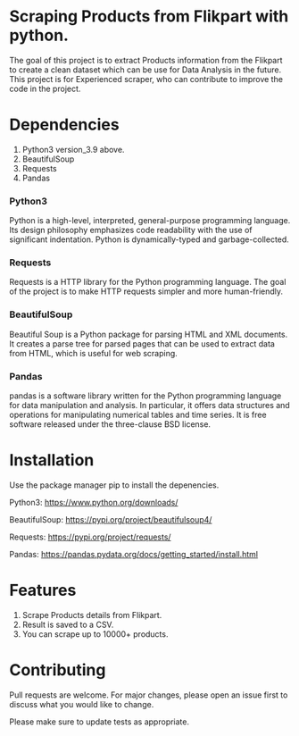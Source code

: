 
# Scraping Products from Flikpart with python.
The goal of this project is to extract Products information from the Flikpart to create a clean dataset which can be use for Data Analysis in the future. 
This project is for Experienced scraper, who can contribute to improve the code in the project.




# Dependencies

1. Python3 version_3.9 above.
2. BeautifulSoup
3. Requests
4. Pandas
### Python3
Python is a high-level, interpreted, general-purpose programming language. Its design philosophy emphasizes code readability with the use of significant indentation. Python is dynamically-typed and garbage-collected.
### Requests
Requests is a HTTP library for the Python programming language. The goal of the project is to make HTTP requests simpler and more human-friendly.
### BeautifulSoup
Beautiful Soup is a Python package for parsing HTML and XML documents. It creates a parse tree for parsed pages that can be used to extract data from HTML, which is useful for web scraping.
### Pandas
pandas is a software library written for the Python programming language for data manipulation and analysis. In particular, it offers data structures and operations for manipulating numerical tables and time series. It is free software released under the three-clause BSD license.


# Installation
Use the package manager pip to install the depenencies.

Python3: https://www.python.org/downloads/

BeautifulSoup: https://pypi.org/project/beautifulsoup4/

Requests: https://pypi.org/project/requests/

Pandas: https://pandas.pydata.org/docs/getting_started/install.html

# Features
1. Scrape Products details from Flikpart.
2. Result is saved to a CSV.
3. You can scrape up to 10000+ products.



# Contributing

Pull requests are welcome. For major changes, please open an issue first to discuss what you would like to change.

Please make sure to update tests as appropriate.


